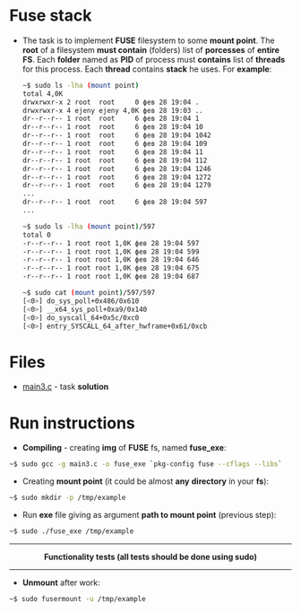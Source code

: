 # Fuse stack

* The task is to implement **FUSE** filesystem to some **mount point**. The **root** of a filesystem **must contain** (folders) list of **porcesses** of **entire FS**. 
Each **folder** named as **PID** of process must **contains** list of **threads** for this process. Each **thread** contains **stack** he uses. For **example**:
  ```sh
  ~$ sudo ls -lha (mount point)
  total 4,0K
  drwxrwxr-x 2 root  root     0 фев 28 19:04 .
  drwxrwxr-x 4 ejeny ejeny 4,0K фев 28 19:03 ..
  dr--r--r-- 1 root  root     6 фев 28 19:04 1
  dr--r--r-- 1 root  root     6 фев 28 19:04 10
  dr--r--r-- 1 root  root     6 фев 28 19:04 1042
  dr--r--r-- 1 root  root     6 фев 28 19:04 109
  dr--r--r-- 1 root  root     6 фев 28 19:04 11
  dr--r--r-- 1 root  root     6 фев 28 19:04 112
  dr--r--r-- 1 root  root     6 фев 28 19:04 1246
  dr--r--r-- 1 root  root     6 фев 28 19:04 1272
  dr--r--r-- 1 root  root     6 фев 28 19:04 1279
  ...
  dr--r--r-- 1 root  root     6 фев 28 19:04 597
  ...
  
  ~$ sudo ls -lha (mount point)/597
  total 0
  -r--r--r-- 1 root root 1,0K фев 28 19:04 597
  -r--r--r-- 1 root root 1,0K фев 28 19:04 599
  -r--r--r-- 1 root root 1,0K фев 28 19:04 646
  -r--r--r-- 1 root root 1,0K фев 28 19:04 675
  -r--r--r-- 1 root root 1,0K фев 28 19:04 687
  
  ~$ sudo cat (mount point)/597/597
  [<0>] do_sys_poll+0x486/0x610
  [<0>] __x64_sys_poll+0xa9/0x140
  [<0>] do_syscall_64+0x5c/0xc0
  [<0>] entry_SYSCALL_64_after_hwframe+0x61/0xcb
  ```
# Files
* [main3.c](https://github.com/EjenY-Poltavchiny/Filesystems-prac/blob/main/fuse-stack/main3.c) - task **solution**

# Run instructions
   
* **Compiling** - creating **img** of **FUSE** fs, named **fuse_exe**:
```sh
~$ sudo gcc -g main3.c -o fuse_exe `pkg-config fuse --cflags --libs`
```
* Creating **mount point** (it could be almost **any** **directory** in your **fs**):
```sh
~$ sudo mkdir -p /tmp/example
```
* Run **exe** file giving as argument **path to mount point** (previous step):
```sh
~$ sudo ./fuse_exe /tmp/example
```
----
$$\textbf{Functionality tests (all tests should be done using sudo)}$$

----
* **Unmount** after work:
```sh
~$ sudo fusermount -u /tmp/example
```
  
